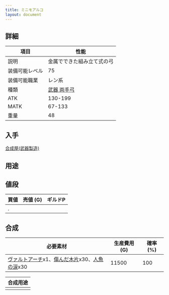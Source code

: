```yaml
---
title: ミニモアルコ
layout: document
---
```

## 詳細

|項目|性能|
|---|---|
|説明|金属でできた組み立て式の弓|
|装備可能レベル|75|
|装備可能職業|レン系|
|種類|[武器 両手弓](武器(両手弓))|
|ATK|130-199|
|MATK|67-133|
|重量|48|

## 入手

[合成屋(武器製造)](合成屋(武器製造))

## 用途


## 値段

|買値|売値 (G)|ギルドP|
|---|---|---|
|.|||

## 合成

|必要素材|生産費用 (G)|確率 (%)|
|---|---|---|
|[ヴァルトアーチ](ヴァルトアーチ)x1、[傷んだ木片](傷んだ木片)x30、[人魚の涙](人魚の涙)x30|11500|100|

|合成用途|
|---|
||
